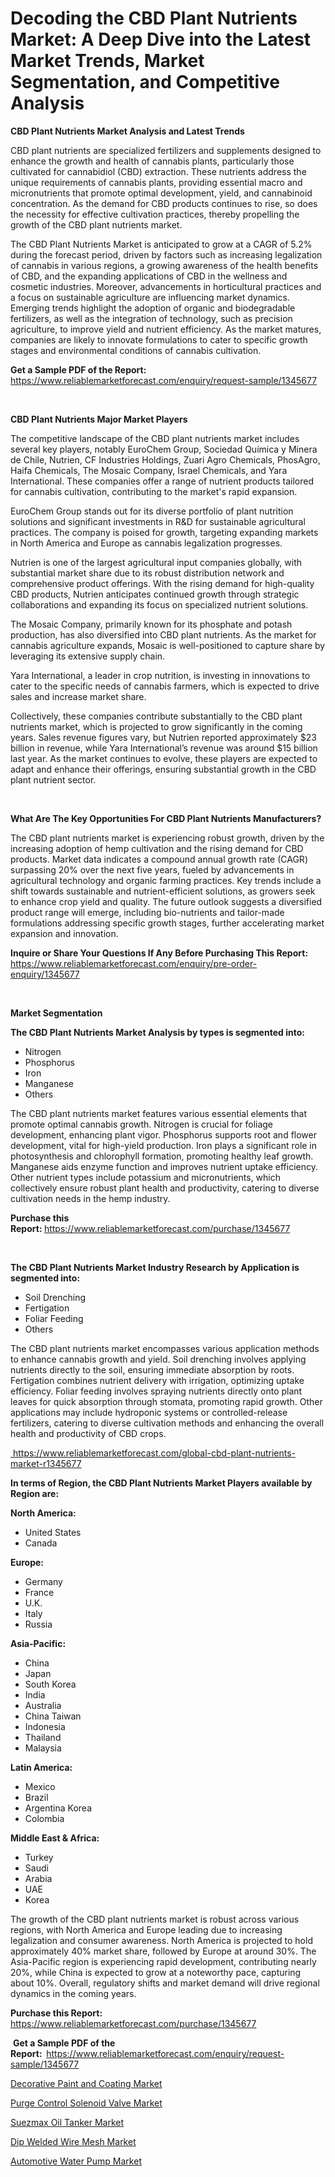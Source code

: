 <p><h1>Decoding the CBD Plant Nutrients Market: A Deep Dive into the Latest Market Trends, Market Segmentation, and Competitive Analysis</h1></p><p><strong>CBD Plant Nutrients Market Analysis and Latest Trends</strong></p>
<p><p>CBD plant nutrients are specialized fertilizers and supplements designed to enhance the growth and health of cannabis plants, particularly those cultivated for cannabidiol (CBD) extraction. These nutrients address the unique requirements of cannabis plants, providing essential macro and micronutrients that promote optimal development, yield, and cannabinoid concentration. As the demand for CBD products continues to rise, so does the necessity for effective cultivation practices, thereby propelling the growth of the CBD plant nutrients market.</p><p>The CBD Plant Nutrients Market is anticipated to grow at a CAGR of 5.2% during the forecast period, driven by factors such as increasing legalization of cannabis in various regions, a growing awareness of the health benefits of CBD, and the expanding applications of CBD in the wellness and cosmetic industries. Moreover, advancements in horticultural practices and a focus on sustainable agriculture are influencing market dynamics. Emerging trends highlight the adoption of organic and biodegradable fertilizers, as well as the integration of technology, such as precision agriculture, to improve yield and nutrient efficiency. As the market matures, companies are likely to innovate formulations to cater to specific growth stages and environmental conditions of cannabis cultivation.</p></p>
<p><strong>Get a Sample PDF of the Report:&nbsp;</strong> <a href="https://www.reliablemarketforecast.com/enquiry/request-sample/1345677?utm_campaign=2011&utm_medium=2&utm_source=Github&utm_content=ia&utm_term=02022025&utm_id=cbd-plant-nutrients">https://www.reliablemarketforecast.com/enquiry/request-sample/1345677</a></p>
<p>&nbsp;</p>
<p><strong>CBD Plant Nutrients Major Market Players</strong></p>
<p><p>The competitive landscape of the CBD plant nutrients market includes several key players, notably EuroChem Group, Sociedad Química y Minera de Chile, Nutrien, CF Industries Holdings, Zuari Agro Chemicals, PhosAgro, Haifa Chemicals, The Mosaic Company, Israel Chemicals, and Yara International. These companies offer a range of nutrient products tailored for cannabis cultivation, contributing to the market's rapid expansion.</p><p>EuroChem Group stands out for its diverse portfolio of plant nutrition solutions and significant investments in R&D for sustainable agricultural practices. The company is poised for growth, targeting expanding markets in North America and Europe as cannabis legalization progresses.</p><p>Nutrien is one of the largest agricultural input companies globally, with substantial market share due to its robust distribution network and comprehensive product offerings. With the rising demand for high-quality CBD products, Nutrien anticipates continued growth through strategic collaborations and expanding its focus on specialized nutrient solutions.</p><p>The Mosaic Company, primarily known for its phosphate and potash production, has also diversified into CBD plant nutrients. As the market for cannabis agriculture expands, Mosaic is well-positioned to capture share by leveraging its extensive supply chain.</p><p>Yara International, a leader in crop nutrition, is investing in innovations to cater to the specific needs of cannabis farmers, which is expected to drive sales and increase market share.</p><p>Collectively, these companies contribute substantially to the CBD plant nutrients market, which is projected to grow significantly in the coming years. Sales revenue figures vary, but Nutrien reported approximately $23 billion in revenue, while Yara International’s revenue was around $15 billion last year. As the market continues to evolve, these players are expected to adapt and enhance their offerings, ensuring substantial growth in the CBD plant nutrient sector.</p></p>
<p>&nbsp;</p>
<p><strong>What Are The Key Opportunities For CBD Plant Nutrients Manufacturers?</strong></p>
<p><p>The CBD plant nutrients market is experiencing robust growth, driven by the increasing adoption of hemp cultivation and the rising demand for CBD products. Market data indicates a compound annual growth rate (CAGR) surpassing 20% over the next five years, fueled by advancements in agricultural technology and organic farming practices. Key trends include a shift towards sustainable and nutrient-efficient solutions, as growers seek to enhance crop yield and quality. The future outlook suggests a diversified product range will emerge, including bio-nutrients and tailor-made formulations addressing specific growth stages, further accelerating market expansion and innovation.</p></p>
<p><strong>Inquire or Share Your Questions If Any Before Purchasing This Report:</strong> <a href="https://www.reliablemarketforecast.com/enquiry/pre-order-enquiry/1345677?utm_campaign=2011&utm_medium=2&utm_source=Github&utm_content=ia&utm_term=02022025&utm_id=cbd-plant-nutrients">https://www.reliablemarketforecast.com/enquiry/pre-order-enquiry/1345677</a></p>
<p>&nbsp;</p>
<p><strong>Market Segmentation</strong></p>
<p><strong>The CBD Plant Nutrients Market Analysis by types is segmented into:</strong></p>
<p><ul><li>Nitrogen</li><li>Phosphorus</li><li>Iron</li><li>Manganese</li><li>Others</li></ul></p>
<p><p>The CBD plant nutrients market features various essential elements that promote optimal cannabis growth. Nitrogen is crucial for foliage development, enhancing plant vigor. Phosphorus supports root and flower development, vital for high-yield production. Iron plays a significant role in photosynthesis and chlorophyll formation, promoting healthy leaf growth. Manganese aids enzyme function and improves nutrient uptake efficiency. Other nutrient types include potassium and micronutrients, which collectively ensure robust plant health and productivity, catering to diverse cultivation needs in the hemp industry.</p></p>
<p><strong>Purchase this Report:&nbsp;</strong><a href="https://www.reliablemarketforecast.com/purchase/1345677?utm_campaign=2011&utm_medium=2&utm_source=Github&utm_content=ia&utm_term=02022025&utm_id=cbd-plant-nutrients">https://www.reliablemarketforecast.com/purchase/1345677</a></p>
<p>&nbsp;</p>
<p><strong>The CBD Plant Nutrients Market Industry Research by Application is segmented into:</strong></p>
<p><ul><li>Soil Drenching</li><li>Fertigation</li><li>Foliar Feeding</li><li>Others</li></ul></p>
<p><p>The CBD plant nutrients market encompasses various application methods to enhance cannabis growth and yield. Soil drenching involves applying nutrients directly to the soil, ensuring immediate absorption by roots. Fertigation combines nutrient delivery with irrigation, optimizing uptake efficiency. Foliar feeding involves spraying nutrients directly onto plant leaves for quick absorption through stomata, promoting rapid growth. Other applications may include hydroponic systems or controlled-release fertilizers, catering to diverse cultivation methods and enhancing the overall health and productivity of CBD crops.</p></p>
<p><a href="https://www.reliablemarketforecast.com/global-cbd-plant-nutrients-market-r1345677?utm_campaign=2011&utm_medium=2&utm_source=Github&utm_content=ia&utm_term=02022025&utm_id=cbd-plant-nutrients">&nbsp;https://www.reliablemarketforecast.com/global-cbd-plant-nutrients-market-r1345677</a></p>
<p><strong>In terms of Region, the CBD Plant Nutrients Market Players available by Region are:</strong></p>
<p>
    <p> <strong> North America: </strong>
        <ul>
            <li>United States</li>
            <li>Canada</li>
        </ul>
        </p> 
    <p> <strong> Europe: </strong>
        <ul>
            <li>Germany</li>
            <li>France</li>
            <li>U.K.</li>
            <li>Italy</li>
            <li>Russia</li>
        </ul>
        </p> 
    <p> <strong> Asia-Pacific: </strong>
        <ul>
            <li>China</li>
            <li>Japan</li>
            <li>South Korea</li>
            <li>India</li>
            <li>Australia</li>
            <li>China Taiwan</li>
            <li>Indonesia</li>
            <li>Thailand</li>
            <li>Malaysia</li>
        </ul>
        </p> 
    <p> <strong> Latin America: </strong>
        <ul>
            <li>Mexico</li>
            <li>Brazil</li>
            <li>Argentina Korea</li>
            <li>Colombia</li>
        </ul>
        </p> 
    <p> <strong> Middle East & Africa: </strong>
        <ul>
            <li>Turkey</li>
            <li>Saudi</li>
            <li>Arabia</li>
            <li>UAE</li>
            <li>Korea</li>
        </ul>
    </p>
    </p>
<p><p>The growth of the CBD plant nutrients market is robust across various regions, with North America and Europe leading due to increasing legalization and consumer awareness. North America is projected to hold approximately 40% market share, followed by Europe at around 30%. The Asia-Pacific region is experiencing rapid development, contributing nearly 20%, while China is expected to grow at a noteworthy pace, capturing about 10%. Overall, regulatory shifts and market demand will drive regional dynamics in the coming years.</p></p>
<p><strong>Purchase this Report: </strong><a href="https://www.reliablemarketforecast.com/purchase/1345677?utm_campaign=2011&utm_medium=2&utm_source=Github&utm_content=ia&utm_term=02022025&utm_id=cbd-plant-nutrients">https://www.reliablemarketforecast.com/purchase/1345677</a></p>
<p>&nbsp;<strong>Get a Sample PDF of the Report:&nbsp;&nbsp;</strong><a href="https://www.reliablemarketforecast.com/enquiry/request-sample/1345677?utm_campaign=2011&utm_medium=2&utm_source=Github&utm_content=ia&utm_term=02022025&utm_id=cbd-plant-nutrients">https://www.reliablemarketforecast.com/enquiry/request-sample/1345677</a></p>
<p><strong></strong></p>
<p><p><a href="https://github.com/amoakuolaopa/Market-Research-Report-List-1/blob/main/decorative-paint-and-coating-market.md?utm_campaign=2011&utm_medium=2&utm_source=Github&utm_content=ia&utm_term=02022025&utm_id=cbd-plant-nutrients">Decorative Paint and Coating Market</a></p><p><a href="https://www.linkedin.com/pulse/growth-projections-purge-control-solenoid-valve-market-wuede?utm_campaign=2011&utm_medium=2&utm_source=Github&utm_content=ia&utm_term=02022025&utm_id=cbd-plant-nutrients">Purge Control Solenoid Valve Market</a></p><p><a href="https://www.linkedin.com/pulse/navigating-suezmax-oil-tanker-market-size-using-64-cagr-xe5de?utm_campaign=2011&utm_medium=2&utm_source=Github&utm_content=ia&utm_term=02022025&utm_id=cbd-plant-nutrients">Suezmax Oil Tanker Market</a></p><p><a href="https://github.com/ChiragRp1/Market-Research-Report-List-7/blob/main/dip-welded-wire-mesh-market.md?utm_campaign=2011&utm_medium=2&utm_source=Github&utm_content=ia&utm_term=02022025&utm_id=cbd-plant-nutrients">Dip Welded Wire Mesh Market</a></p><p><a href="https://www.linkedin.com/pulse/comprehensive-analysis-automotive-water-pump-market-size-8pa8e?utm_campaign=2011&utm_medium=2&utm_source=Github&utm_content=ia&utm_term=02022025&utm_id=cbd-plant-nutrients">Automotive Water Pump Market</a></p></p>